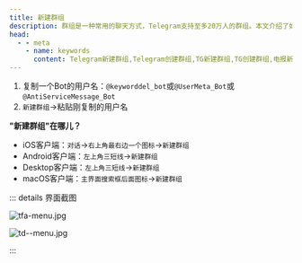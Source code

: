 ```yaml
---
title: 新建群组
description: 群组是一种常用的聊天方式，Telegram支持至多20万人的群组。本文介绍了如何创建Telegram群组。
head:
  - - meta
    - name: keywords
      content: Telegram新建群组,Telegram创建群组,TG新建群组,TG创建群组,电报新建群组,电报创建群组
---
```


1. 复制一个Bot的用户名：`@keyworddel_bot`或`@UserMeta_Bot`或`@AntiServiceMessage_Bot`
2. `新建群组`->粘贴刚复制的用户名

**"新建群组"在哪儿？**

- iOS客户端：`对话`->`右上角最右边一个图标`->`新建群组`
- Android客户端：`左上角三短线`->`新建群组`
- Desktop客户端：`左上角三短线`->`新建群组`
- macOS客户端：`主界面搜索框后面图标`->`新建群组`

::: details 界面截图

![tfa-menu.jpg](https://cdn.jsdelivr.net/gh/tgwiki//images/tfa/menu.jpg)

![td--menu.jpg](https://cdn.jsdelivr.net/gh/tgwiki//images/td/menu.jpg)

:::
